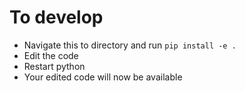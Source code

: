 # To develop
- Navigate this to directory and run `pip install -e .`
- Edit the code
- Restart python
- Your edited code will now be available
